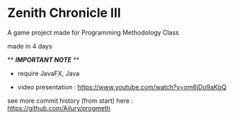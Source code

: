 # Zenith Chronicle III 

A game project made for Programming Methodology Class

made in 4 days

** ***IMPORTANT NOTE*** **
- require JavaFX, Java

- video presentation : https://www.youtube.com/watch?v=om6jDo9aKbQ

see more commit history (from start) here : https://github.com/Ailury/progmeth
